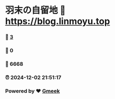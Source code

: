 # 羽末の自留地 :link: https://blog.linmoyu.top 
### :page_facing_up: [3](https://blog.linmoyu.top/tag.html) 
### :speech_balloon: 0 
### :hibiscus: 6668 
### :alarm_clock: 2024-12-02 21:51:17 
### Powered by :heart: [Gmeek](https://github.com/Meekdai/Gmeek)
